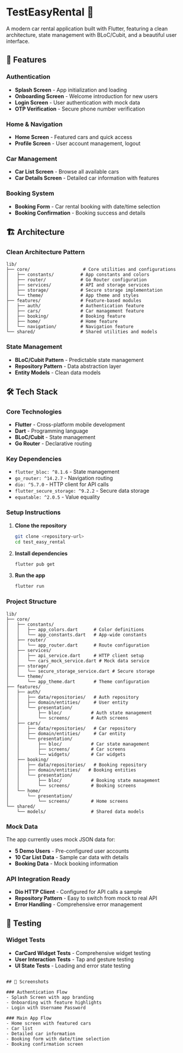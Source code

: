 # TestEasyRental 🚗

A modern car rental application built with Flutter, featuring a clean architecture, state management with BLoC/Cubit, and a beautiful user interface.

## 📱 Features

###  Authentication
- **Splash Screen** - App initialization and loading
- **Onboarding Screen** - Welcome introduction for new users
- **Login Screen** - User authentication with mock data
- **OTP Verification** - Secure phone number verification

###  Home & Navigation
- **Home Screen** - Featured cars and quick access
- **Profile Screen** - User account management, logout

### Car Management
- **Car List Screen** - Browse all available cars
- **Car Details Screen** - Detailed car information with features

###  Booking System
- **Booking Form** - Car rental booking with date/time selection
- **Booking Confirmation** - Booking success and details

## 🏗️ Architecture

### Clean Architecture Pattern
```
lib/
├── core/                    # Core utilities and configurations
│   ├── constants/          # App constants and colors
│   ├── router/             # Go Router configuration
│   ├── services/           # API and storage services
│   ├── storage/            # Secure storage implementation
│   └── theme/              # App theme and styles
├── features/               # Feature-based modules
│   ├── auth/               # Authentication feature
│   ├── cars/               # Car management feature
│   ├── booking/            # Booking feature
│   ├── home/               # Home feature
│   └── navigation/         # Navigation feature
└── shared/                 # Shared utilities and models
```

### State Management
- **BLoC/Cubit Pattern** - Predictable state management
- **Repository Pattern** - Data abstraction layer
- **Entity Models** - Clean data models

## 🛠️ Tech Stack

### Core Technologies
- **Flutter** - Cross-platform mobile development
- **Dart** - Programming language
- **BLoC/Cubit** - State management
- **Go Router** - Declarative routing

### Key Dependencies
- `flutter_bloc: ^8.1.6` - State management
- `go_router: ^14.2.7` - Navigation routing
- `dio: ^5.7.0` - HTTP client for API calls
- `flutter_secure_storage: ^9.2.2` - Secure data storage
- `equatable: ^2.0.5` - Value equality

### Setup Instructions

1. **Clone the repository**
   ```bash
   git clone <repository-url>
   cd test_easy_rental
   ```

2. **Install dependencies**
   ```bash
   flutter pub get
   ```

3. **Run the app**
   ```bash
   flutter run
   ```

### Project Structure
```
lib/
├── core/
│   ├── constants/
│   │   ├── app_colors.dart      # Color definitions
│   │   └── app_constants.dart   # App-wide constants
│   ├── router/
│   │   └── app_router.dart      # Route configuration
│   ├── services/
│   │   ├── api_service.dart     # HTTP client setup
│   │   └── cars_mock_service.dart # Mock data service
│   ├── storage/
│   │   └── secure_storage_service.dart # Secure storage
│   └── theme/
│       └── app_theme.dart       # Theme configuration
├── features/
│   ├── auth/
│   │   ├── data/repositories/   # Auth repository
│   │   ├── domain/entities/     # User entity
│   │   └── presentation/
│   │       ├── bloc/           # Auth state management
│   │       └── screens/        # Auth screens
│   ├── cars/
│   │   ├── data/repositories/   # Car repository
│   │   ├── domain/entities/     # Car entity
│   │   └── presentation/
│   │       ├── bloc/           # Car state management
│   │       ├── screens/        # Car screens
│   │       └── widgets/        # Car widgets
│   ├── booking/
│   │   ├── data/repositories/   # Booking repository
│   │   ├── domain/entities/   # Booking entities
│   │   └── presentation/
│   │       ├── bloc/           # Booking state management
│   │       └── screens/        # Booking screens
│   └── home/
│       └── presentation/
│           └── screens/        # Home screens
└── shared/
    └── models/                 # Shared data models
```

### Mock Data
The app currently uses mock JSON data for:
- **5 Demo Users** - Pre-configured user accounts
- **10 Car List Data** - Sample car data with details
- **Booking Data** - Mock booking information

### API Integration Ready
- **Dio HTTP Client** - Configured for API calls a sample
- **Repository Pattern** - Easy to switch from mock to real API
- **Error Handling** - Comprehensive error management

## 🧪 Testing

### Widget Tests
- **CarCard Widget Tests** - Comprehensive widget testing
- **User Interaction Tests** - Tap and gesture testing
- **UI State Tests** - Loading and error state testing

```

## 📱 Screenshots

### Authentication Flow
- Splash Screen with app branding
- Onboarding with feature highlights
- Login with Username Password 

### Main App Flow
- Home screen with featured cars
- Car list 
- Detailed car information
- Booking form with date/time selection
- Booking confirmation screen


